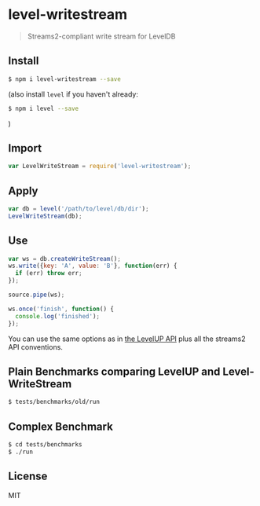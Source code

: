# level-writestream

> Streams2-compliant write stream for LevelDB

## Install

```bash
$ npm i level-writestream --save
```

(also install `level` if you haven't already:

```bash
$ npm i level --save
```
)

## Import

```javascript
var LevelWriteStream = require('level-writestream');
```

## Apply

```javascript
var db = level('/path/to/level/db/dir');
LevelWriteStream(db);
```

## Use

```javascript
var ws = db.createWriteStream();
ws.write({key: 'A', value: 'B'}, function(err) {
  if (err) throw err;
});

source.pipe(ws);

ws.once('finish', function() {
  console.log('finished');
});
```

You can use the same options as in [the LevelUP API](https://github.com/rvagg/node-levelup#createWriteStream) plus all the streams2 API conventions.

## Plain Benchmarks comparing LevelUP and Level-WriteStream

```bash
$ tests/benchmarks/old/run
```

## Complex Benchmark

```bash
$ cd tests/benchmarks
$ ./run
```

## License

MIT
